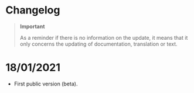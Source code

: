 # Changelog 

>**Important**
>
>As a reminder if there is no information on the update, it means that it only concerns the updating of documentation, translation or text.

# 18/01/2021
- First public version (beta).
